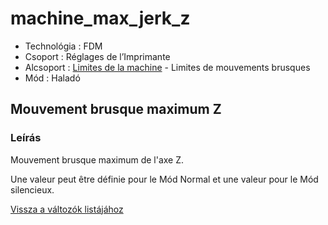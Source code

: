 # machine\_max\_jerk\_z

* Technológia : FDM
* Csoport : Réglages de l’Imprimante
* Alcsoport : [Limites de la machine](../../beallitasok/printer_settings.md#limites-de-la-machine) - Limites de mouvements brusques
* Mód : Haladó

## Mouvement brusque maximum Z

### Leírás

Mouvement brusque maximum de l'axe Z.

Une valeur peut être définie pour le Mód Normal et une valeur pour le Mód silencieux.

[Vissza a változók listájához](/)

